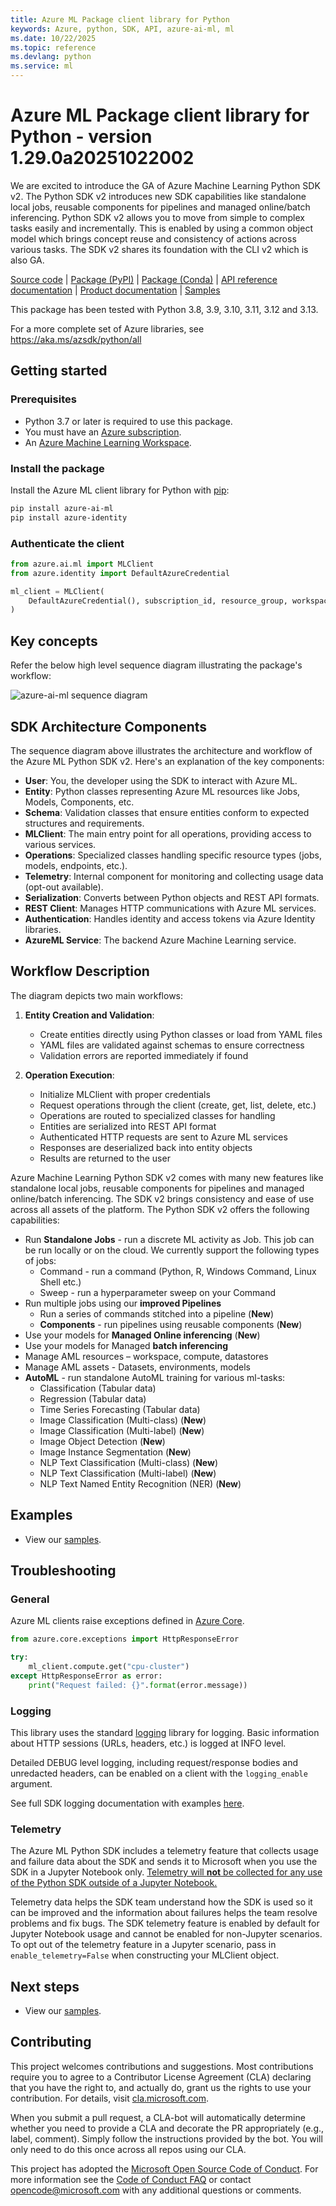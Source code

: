```yaml
---
title: Azure ML Package client library for Python
keywords: Azure, python, SDK, API, azure-ai-ml, ml
ms.date: 10/22/2025
ms.topic: reference
ms.devlang: python
ms.service: ml
---
```

# Azure ML Package client library for Python - version 1.29.0a20251022002 


We are excited to introduce the GA of Azure Machine Learning Python SDK v2. The Python SDK v2 introduces new SDK capabilities like standalone local jobs, reusable components for pipelines and managed online/batch inferencing. Python SDK v2 allows you to move from simple to complex tasks easily and incrementally. This is enabled by using a common object model which brings concept reuse and consistency of actions across various tasks. The SDK v2 shares its foundation with the CLI v2 which is also GA.

[Source code][source_code]
| [Package (PyPI)][ml_pypi]
| [Package (Conda)][ml_conda]
| [API reference documentation][ml_ref_docs]
| [Product documentation][product_documentation]
| [Samples][ml_samples]


This package has been tested with Python 3.8, 3.9, 3.10, 3.11, 3.12 and 3.13.

For a more complete set of Azure libraries, see https://aka.ms/azsdk/python/all

## Getting started

### Prerequisites

- Python 3.7 or later is required to use this package.
- You must have an [Azure subscription][azure_subscription].
- An [Azure Machine Learning Workspace][workspace].

### Install the package

Install the Azure ML client library for Python with [pip][pip_link]:

```bash
pip install azure-ai-ml
pip install azure-identity
```

### Authenticate the client

```python
from azure.ai.ml import MLClient
from azure.identity import DefaultAzureCredential

ml_client = MLClient(
    DefaultAzureCredential(), subscription_id, resource_group, workspace
)
```

## Key concepts

Refer the below high level sequence diagram illustrating the package's workflow:

![azure-ai-ml sequence diagram](https://github.com/Azure/azure-sdk-for-python/blob/main/sdk/ml/azure-ai-ml/azure_ai_ml_seq_diagram.png?raw=true)

## SDK Architecture Components

The sequence diagram above illustrates the architecture and workflow of the Azure ML Python SDK v2. Here's an explanation of the key components:

- **User**: You, the developer using the SDK to interact with Azure ML.
- **Entity**: Python classes representing Azure ML resources like Jobs, Models, Components, etc.
- **Schema**: Validation classes that ensure entities conform to expected structures and requirements.
- **MLClient**: The main entry point for all operations, providing access to various services.
- **Operations**: Specialized classes handling specific resource types (jobs, models, endpoints, etc.).
- **Telemetry**: Internal component for monitoring and collecting usage data (opt-out available).
- **Serialization**: Converts between Python objects and REST API formats.
- **REST Client**: Manages HTTP communications with Azure ML services.
- **Authentication**: Handles identity and access tokens via Azure Identity libraries.
- **AzureML Service**: The backend Azure Machine Learning service.

## Workflow Description

The diagram depicts two main workflows:

1. **Entity Creation and Validation**:
   - Create entities directly using Python classes or load from YAML files
   - YAML files are validated against schemas to ensure correctness
   - Validation errors are reported immediately if found

2. **Operation Execution**:
   - Initialize MLClient with proper credentials
   - Request operations through the client (create, get, list, delete, etc.)
   - Operations are routed to specialized classes for handling
   - Entities are serialized into REST API format
   - Authenticated HTTP requests are sent to Azure ML services
   - Responses are deserialized back into entity objects
   - Results are returned to the user

Azure Machine Learning Python SDK v2 comes with many new features like standalone local jobs, reusable components for pipelines and managed online/batch inferencing. The SDK v2 brings consistency and ease of use across all assets of the platform. The Python SDK v2 offers the following capabilities:
* Run **Standalone Jobs** - run a discrete ML activity as Job. This job can be run locally or on the cloud. We currently support the following types of jobs:
  * Command - run a command (Python, R, Windows Command, Linux Shell etc.)
  * Sweep - run a hyperparameter sweep on your Command
* Run multiple jobs using our **improved Pipelines**
  * Run a series of commands stitched into a pipeline (**New**)
  * **Components** - run pipelines using reusable components (**New**)
* Use your models for **Managed Online inferencing** (**New**)
* Use your models for Managed **batch inferencing**
* Manage AML resources – workspace, compute, datastores
* Manage AML assets - Datasets, environments, models
* **AutoML** - run standalone AutoML training for various ml-tasks:
  - Classification (Tabular data)
  - Regression (Tabular data)
  - Time Series Forecasting (Tabular data)
  - Image Classification (Multi-class) (**New**)
  - Image Classification (Multi-label) (**New**)
  - Image Object Detection (**New**)
  - Image Instance Segmentation (**New**)
  - NLP Text Classification (Multi-class) (**New**)
  - NLP Text Classification (Multi-label) (**New**)
  - NLP Text Named Entity Recognition (NER) (**New**)

## Examples

- View our [samples][ml_samples].

## Troubleshooting

### General

Azure ML clients raise exceptions defined in [Azure Core][azure_core_readme].

```python
from azure.core.exceptions import HttpResponseError

try:
    ml_client.compute.get("cpu-cluster")
except HttpResponseError as error:
    print("Request failed: {}".format(error.message))
```

### Logging

This library uses the standard
[logging][python_logging] library for logging.
Basic information about HTTP sessions (URLs, headers, etc.) is logged at INFO
level.

Detailed DEBUG level logging, including request/response bodies and unredacted
headers, can be enabled on a client with the `logging_enable` argument.

See full SDK logging documentation with examples [here][sdk_logging_docs].

### Telemetry

The Azure ML Python SDK includes a telemetry feature that collects usage and failure data about the SDK and sends it to Microsoft when you use the SDK in a Jupyter Notebook only.
<u>Telemetry will **not** be collected for any use of the Python SDK outside of a Jupyter Notebook.</u>

Telemetry data helps the SDK team understand how the SDK is used so it can be improved and the information about failures helps the team resolve problems and fix bugs.
The SDK telemetry feature is enabled by default for Jupyter Notebook usage and cannot be enabled for non-Jupyter scenarios. To opt out of the telemetry feature in a Jupyter scenario, pass in `enable_telemetry=False` when constructing your MLClient object.

## Next steps

- View our [samples][ml_samples].

## Contributing

This project welcomes contributions and suggestions. Most contributions require you to agree to a Contributor License Agreement (CLA) declaring that you have the right to, and actually do, grant us the rights to use your contribution. For details, visit [cla.microsoft.com][cla].

When you submit a pull request, a CLA-bot will automatically determine whether you need to provide a CLA and decorate the PR appropriately (e.g., label, comment). Simply follow the instructions provided by the bot. You will only need to do this once across all repos using our CLA.

This project has adopted the [Microsoft Open Source Code of Conduct][code_of_conduct]. For more information see the [Code of Conduct FAQ][coc_faq] or contact [opencode@microsoft.com][coc_contact] with any additional questions or comments.

<!-- LINKS -->

[source_code]: https://github.com/Azure/azure-sdk-for-python/tree/main/sdk/ml/azure-ai-ml
[ml_pypi]: https://pypi.org/project/azure-ai-ml/
[ml_conda]: https://anaconda.org/microsoft/azure-ai-ml/
[ml_ref_docs]: https://learn.microsoft.com/python/api/azure-ai-ml/?view=azure-python
[ml_samples]: https://github.com/Azure/azureml-examples/tree/main/sdk/python
[product_documentation]: https://learn.microsoft.com/azure/machine-learning/
[azure_subscription]: https://azure.microsoft.com/free/
[workspace]: https://learn.microsoft.com/azure/machine-learning/concept-workspace
[python_logging]: https://docs.python.org/3/library/logging.html
[sdk_logging_docs]: https://learn.microsoft.com/azure/developer/python/azure-sdk-logging
[azure_core_readme]: https://github.com/Azure/azure-sdk-for-python/blob/main/sdk/core/azure-core/README.md
[pip_link]: https://pypi.org/project/pip/
[azure_core_ref_docs]: https://aka.ms/azsdk-python-core-policies
[azure_core]: https://github.com/Azure/azure-sdk-for-python/blob/main/sdk/core/azure-core/README.md
[azure_identity]: https://github.com/Azure/azure-sdk-for-python/tree/main/sdk/identity/azure-identity
[cla]: https://cla.microsoft.com
[code_of_conduct]: https://opensource.microsoft.com/codeofconduct/
[coc_faq]: https://opensource.microsoft.com/codeofconduct/faq/
[coc_contact]: mailto:opencode@microsoft.com

